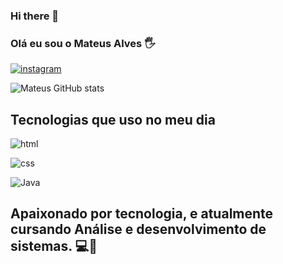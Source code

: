### Hi there 👋

 ### Olá eu sou o Mateus Alves 🖐️

 [![instagram](https://img.shields.io/badge/Instagram-E4405F?style=for-the-badge&logo=instagram&logoColor=white)](https://instagram.com/mateusaalves_)

 ![Mateus GitHub stats](https://github-readme-stats.vercel.app/api?username=MateusReal10&show_icons=true&theme=dark)

 ## Tecnologias que uso no meu dia

![html](https://img.shields.io/badge/HTML-239120?style=for-the-badge&logo=html5&logoColor=white)

![css](https://img.shields.io/badge/CSS-239120?&style=for-the-badge&logo=css3&logoColor=white)

![Java](https://img.shields.io/badge/JavaScript-F7DF1E?style=for-the-badge&logo=javascript&logoColor=black)
  
  ## Apaixonado por tecnologia, e atualmente cursando Análise e desenvolvimento de sistemas. 💻💙

  </div>
